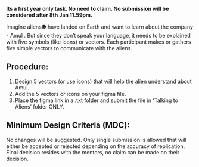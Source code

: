 **Its a first year only task. No need to claim. No submission will be considered after 8th Jan 11.59pm.**

Imagine aliens👽 have landed on Earth and want to learn about the company - Amul . But since they don’t speak your language, it needs to be explained with five symbols (like icons) or vectors. Each participant makes or gathers five simple vectors to communicate with the aliens.

## Procedure:

1. Design 5 vectors (or use icons) that will help the alien understand about Amul.
2. Add the 5 vectors or icons on your figma file.
3. Place the figma link in a .txt folder and submit the file in ‘Talking to Aliens’ folder ONLY.

## **Minimum Design Criteria (MDC):**

No changes will be suggested. Only single submission is allowed that will either be accepted or rejected depending on the accuracy of replication. Final decision resides with the mentors, no claim can be made on their decision.